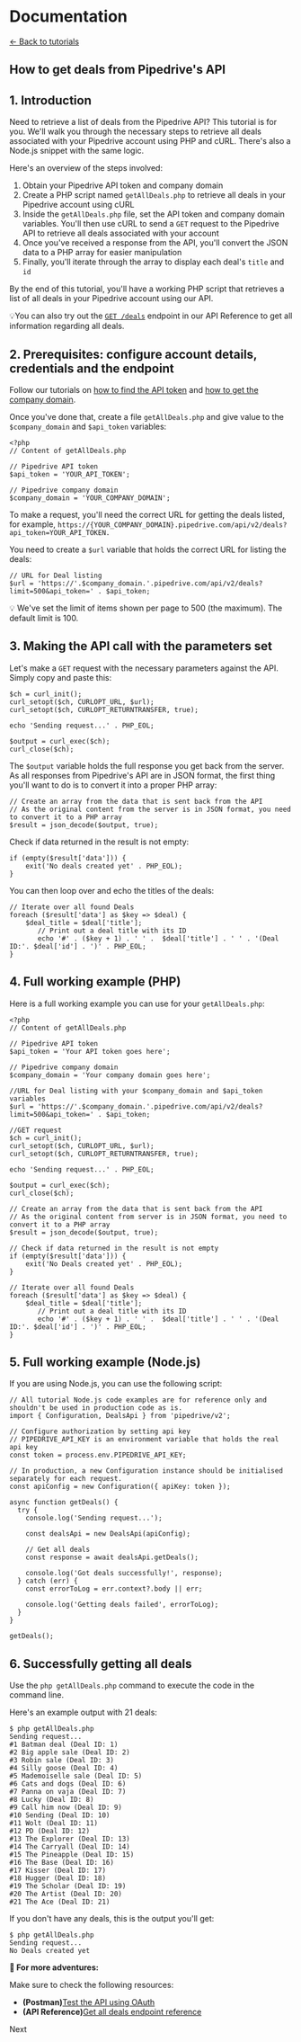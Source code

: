# Documentation

[← Back to tutorials](/tutorials)

## How to get deals from Pipedrive's API

## 1\. Introduction

Need to retrieve a list of deals from the Pipedrive API? This tutorial is for you. We'll walk you through the necessary steps to retrieve all deals associated with your Pipedrive account using PHP and cURL. There's also a Node.js snippet with the same logic.

Here's an overview of the steps involved:

  1. Obtain your Pipedrive API token and company domain
  2. Create a PHP script named `getAllDeals.php` to retrieve all deals in your Pipedrive account using cURL
  3. Inside the `getAllDeals.php` file, set the API token and company domain variables. You'll then use cURL to send a `GET` request to the Pipedrive API to retrieve all deals associated with your account
  4. Once you've received a response from the API, you'll convert the JSON data to a PHP array for easier manipulation
  5. Finally, you'll iterate through the array to display each deal's `title` and `id`



By the end of this tutorial, you'll have a working PHP script that retrieves a list of all deals in your Pipedrive account using our API.

💡You can also try out the [`GET /deals`](https://developers.pipedrive.com/docs/api/v1/Deals?_gl=1*1klq6bu*_ga*MTg4ODUyNzE0Ny4xNjQyNjkwNDk3*_ga_TNK73NC708*MTY3OTY0Nzk3My41MS4xLjE2Nzk2NDgxMTEuMC4wLjA.#getDeals) endpoint in our API Reference to get all information regarding all deals.

## 2\. Prerequisites: configure account details, credentials and the endpoint

Follow our tutorials on [how to find the API token](how-to-find-the-api-token.md) and [how to get the company domain](how-to-get-the-company-domain.md).

Once you've done that, create a file `getAllDeals.php` and give value to the `$company_domain` and `$api_token` variables:
    
    
    <?php
    // Content of getAllDeals.php
     
    // Pipedrive API token
    $api_token = 'YOUR_API_TOKEN';
     
    // Pipedrive company domain
    $company_domain = 'YOUR_COMPANY_DOMAIN';

To make a request, you'll need the correct URL for getting the deals listed, for example, `https://{YOUR_COMPANY_DOMAIN}.pipedrive.com/api/v2/deals?api_token=YOUR_API_TOKEN.`

You need to create a `$url` variable that holds the correct URL for listing the deals:
    
    
    // URL for Deal listing
    $url = 'https://'.$company_domain.'.pipedrive.com/api/v2/deals?limit=500&api_token=' . $api_token;

💡 We've set the limit of items shown per page to 500 (the maximum). The default limit is 100.

## 3\. Making the API call with the parameters set

Let's make a `GET` request with the necessary parameters against the API. Simply copy and paste this:
    
    
    $ch = curl_init();
    curl_setopt($ch, CURLOPT_URL, $url);
    curl_setopt($ch, CURLOPT_RETURNTRANSFER, true);
     
    echo 'Sending request...' . PHP_EOL;
     
    $output = curl_exec($ch);
    curl_close($ch);
    

The `$output` variable holds the full response you get back from the server. As all responses from Pipedrive's API are in JSON format, the first thing you'll want to do is to convert it into a proper PHP array:
    
    
    // Create an array from the data that is sent back from the API
    // As the original content from the server is in JSON format, you need to convert it to a PHP array
    $result = json_decode($output, true);
    

Check if data returned in the result is not empty:
    
    
    if (empty($result['data'])) {
        exit('No deals created yet' . PHP_EOL);
    }

You can then loop over and echo the titles of the deals:
    
    
    // Iterate over all found Deals
    foreach ($result['data'] as $key => $deal) {
        $deal_title = $deal['title'];
           // Print out a deal title with its ID
           echo '#' . ($key + 1) . ' ' .  $deal['title'] . ' ' . '(Deal ID:'. $deal['id'] . ')' . PHP_EOL;  
    }

## 4\. Full working example (PHP)

Here is a full working example you can use for your `getAllDeals.php`:
    
    
    <?php
    // Content of getAllDeals.php
    
    // Pipedrive API token
    $api_token = 'Your API token goes here';
     
    // Pipedrive company domain
    $company_domain = 'Your company domain goes here';
    
    //URL for Deal listing with your $company_domain and $api_token variables
    $url = 'https://'.$company_domain.'.pipedrive.com/api/v2/deals?limit=500&api_token=' . $api_token;
      
    //GET request
    $ch = curl_init();
    curl_setopt($ch, CURLOPT_URL, $url);
    curl_setopt($ch, CURLOPT_RETURNTRANSFER, true);
      
    echo 'Sending request...' . PHP_EOL;
      
    $output = curl_exec($ch);
    curl_close($ch);
      
    // Create an array from the data that is sent back from the API
    // As the original content from server is in JSON format, you need to convert it to a PHP array
    $result = json_decode($output, true);
     
    // Check if data returned in the result is not empty
    if (empty($result['data'])) {
        exit('No Deals created yet' . PHP_EOL);
    }
     
    // Iterate over all found Deals
    foreach ($result['data'] as $key => $deal) {
        $deal_title = $deal['title'];
           // Print out a deal title with its ID
           echo '#' . ($key + 1) . ' ' .  $deal['title'] . ' ' . '(Deal ID:'. $deal['id'] . ')' . PHP_EOL;  
    }

## 5\. Full working example (Node.js)

If you are using Node.js, you can use the following script:
    
    
    // All tutorial Node.js code examples are for reference only and shouldn't be used in production code as is.
    import { Configuration, DealsApi } from 'pipedrive/v2';
    
    // Configure authorization by setting api key
    // PIPEDRIVE_API_KEY is an environment variable that holds the real api key
    const token = process.env.PIPEDRIVE_API_KEY;
    
    // In production, a new Configuration instance should be initialised separately for each request.
    const apiConfig = new Configuration({ apiKey: token });
    
    async function getDeals() {
      try {
        console.log('Sending request...');
    
        const dealsApi = new DealsApi(apiConfig);
    
        // Get all deals
        const response = await dealsApi.getDeals();
    
        console.log('Got deals successfully!', response);
      } catch (err) {
        const errorToLog = err.context?.body || err;
    
        console.log('Getting deals failed', errorToLog);
      }
    }
    
    getDeals();

## 6\. Successfully getting all deals

Use the `php getAllDeals.php` command to execute the code in the command line.

Here's an example output with 21 deals:
    
    
    $ php getAllDeals.php
    Sending request...
    #1 Batman deal (Deal ID: 1)
    #2 Big apple sale (Deal ID: 2)
    #3 Robin sale (Deal ID: 3)
    #4 Silly goose (Deal ID: 4)
    #5 Mademoiselle sale (Deal ID: 5)
    #6 Cats and dogs (Deal ID: 6)
    #7 Panna on vaja (Deal ID: 7)
    #8 Lucky (Deal ID: 8)
    #9 Call him now (Deal ID: 9)
    #10 Sending (Deal ID: 10)
    #11 Wolt (Deal ID: 11)
    #12 PD (Deal ID: 12)
    #13 The Explorer (Deal ID: 13)
    #14 The Carryall (Deal ID: 14)
    #15 The Pineapple (Deal ID: 15)
    #16 The Base (Deal ID: 16)
    #17 Kisser (Deal ID: 17)
    #18 Hugger (Deal ID: 18)
    #19 The Scholar (Deal ID: 19)
    #20 The Artist (Deal ID: 20)
    #21 The Ace (Deal ID: 21)
    

If you don't have any deals, this is the output you'll get:
    
    
    $ php getAllDeals.php
    Sending request...
    No Deals created yet
    
    

**🔗 For more adventures:**

Make sure to check the following resources:

  * **(Postman)**[Test the API using OAuth](https://www.postman.com/pipedrive-developers)
  * **(API Reference)**[Get all deals endpoint reference](https://developers.pipedrive.com/docs/api/v1/Deals#getDeals)



Next 
